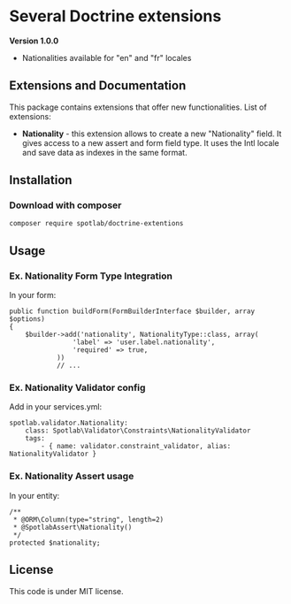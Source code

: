 # Several Doctrine extensions

**Version 1.0.0**

- Nationalities available for "en" and "fr" locales

## Extensions and Documentation

This package contains extensions that offer new functionalities. List of extensions:

- **Nationality** - this extension allows to create a new "Nationality" field. It gives access to a new assert and form field type. It uses the Intl locale and save data as indexes in the same format.

## Installation

### Download with composer

	composer require spotlab/doctrine-extentions

## Usage

### Ex. Nationality Form Type Integration

In your form:

	public function buildForm(FormBuilderInterface $builder, array $options)
    {
        $builder->add('nationality', NationalityType::class, array(
	                'label' => 'user.label.nationality',
	                'required' => true,
	            ))
	            // ...

### Ex. Nationality Validator config

Add in your services.yml:

	spotlab.validator.Nationality:
        class: Spotlab\Validator\Constraints\NationalityValidator
        tags:
            - { name: validator.constraint_validator, alias: NationalityValidator }

### Ex. Nationality Assert usage

In your entity:

	/**
     * @ORM\Column(type="string", length=2)
     * @SpotlabAssert\Nationality()
     */
    protected $nationality;

## License

This code is under MIT license.
